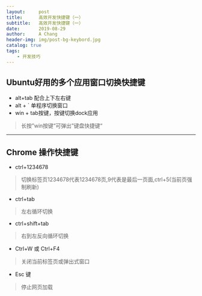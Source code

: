 ```yaml
---
layout:     post
title:      高效开发快捷键（一）
subtitle:   高效开发快捷键（一）
date:       2019-08-29
author:     A Chang
header-img: img/post-bg-keybord.jpg
catalog: true
tags:
    - 开发技巧
---
```


## Ubuntu好用的多个应用窗口切换快捷键

- alt+tab 配合上下左右键
- alt + ` 单程序切换窗口
- win + tab按键，按键切换dock应用
  
> 长按”win按键“可弹出”键盘快捷键“

---

## Chrome 操作快捷键

- ctrl+1234678
  
> 切换标签页1234678代表1234678页,9代表是最后一页面,ctrl+5(当前页强制刷新)
 
- ctrl+tab
  
> 左右循环切换
 
- ctrl+shift+tab
  
> 右到左反向循环切换

- Ctrl+W 或 Ctrl+F4 
> 关闭当前标签页或弹出式窗口

- Esc 键 
> 停止网页加载